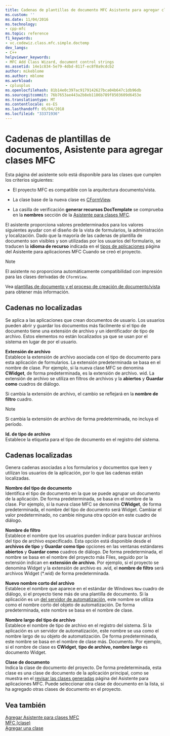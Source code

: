 ```yaml
---
title: Cadenas de plantillas de documento MFC Asistente para agregar clases | Documentos de Microsoft
ms.custom: ''
ms.date: 11/04/2016
ms.technology:
- cpp-mfc
ms.topic: reference
f1_keywords:
- vc.codewiz.class.mfc.simple.doctemp
dev_langs:
- C++
helpviewer_keywords:
- MFC Add Class Wizard, document control strings
ms.assetid: 14e1c834-5e79-4dbd-811f-ec8f0a9cdcb2
author: mikeblome
ms.author: mblome
ms.workload:
- cplusplus
ms.openlocfilehash: 81b14e0c397ac9179142627bca04b647c1db96db
ms.sourcegitcommit: 76b7653ae443a2b8eb1186b789f8503609d6453e
ms.translationtype: MT
ms.contentlocale: es-ES
ms.lasthandoff: 05/04/2018
ms.locfileid: "33371936"
---
```

# <a name="document-template-strings-mfc-add-class-wizard"></a>Cadenas de plantillas de documentos, Asistente para agregar clases MFC
Esta página del asistente solo está disponible para las clases que cumplen los criterios siguientes:  
  
-   El proyecto MFC es compatible con la arquitectura documento/vista.  
  
-   La clase base de la nueva clase es [CFormView](../../mfc/reference/cformview-class.md).  
  
-   La casilla de verificación **generar recursos DocTemplate** se comprueba en la **nombres** sección de la [Asistente para clases MFC](../../mfc/reference/mfc-add-class-wizard.md).  
  
 El asistente proporciona valores predeterminados para los valores siguientes ayudar con el diseño de la vista de formularios, la administración y localización. Dado que la mayoría de las cadenas de plantilla de documento son visibles y son utilizadas por los usuarios del formulario, se traducen la **idioma de recurso** indicada en el [tipos de aplicaciones](../../mfc/reference/application-type-mfc-application-wizard.md) página del Asistente para aplicaciones MFC Cuando se creó el proyecto.  
  
> [!NOTE]
>  El asistente no proporciona automáticamente compatibilidad con impresión para las clases derivadas de `CFormView`.  
  
 Vea [plantillas de documento y el proceso de creación de documento/vista](../../mfc/document-templates-and-the-document-view-creation-process.md) para obtener más información.  
  
## <a name="nonlocalized-strings"></a>Cadenas no localizadas  
 Se aplica a las aplicaciones que crean documentos de usuario. Los usuarios pueden abrir y guardar los documentos más fácilmente si el tipo de documento tiene una extensión de archivo y un identificador de tipo de archivo. Estos elementos no están localizados ya que se usan por el sistema en lugar de por el usuario.  
  
 **Extensión de archivo**  
 Establece la extensión de archivo asociada con el tipo de documento para esta aplicación de formularios. La extensión predeterminada se basa en el nombre de clase. Por ejemplo, si la nueva clase MFC se denomina **CWidget**, de forma predeterminada, es la extensión de archivo. wid. La extensión de archivo se utiliza en filtros de archivos y la **abiertos** y **Guardar como** cuadros de diálogo.  
  
 Si cambia la extensión de archivo, el cambio se reflejará en la **nombre de filtro** cuadro.  
  
> [!NOTE]
>  Si cambia la extensión de archivo de forma predeterminada, no incluya el período.  
  
 **Id. de tipo de archivo**  
 Establece la etiqueta para el tipo de documento en el registro del sistema.  
  
## <a name="localized-strings"></a>Cadenas localizadas  
 Genera cadenas asociadas a los formularios y documentos que leen y utilizan los usuarios de la aplicación, por lo que las cadenas están localizadas.  
  
 **Nombre del tipo de documento**  
 Identifica el tipo de documento en la que se puede agrupar un documento de la aplicación. De forma predeterminada, se basa en el nombre de la clase. Por ejemplo, si la nueva clase MFC se denomina **CWidget**, de forma predeterminada, el nombre del tipo de documento será Widget. Cambiar el valor predeterminado, no cambie ninguna otra opción en este cuadro de diálogo.  
  
 **Nombre de filtro**  
 Establece el nombre que los usuarios pueden indicar para buscar archivos del tipo de archivo especificado. Esta opción está disponible desde el **archivos de tipo** y **Guardar como tipo** opciones en las ventanas estándares **abiertos** y **Guardar como** cuadros de diálogo. De forma predeterminada, el nombre se basa en el nombre del proyecto más Files, seguido por la extensión indican en **extensión de archivo**. Por ejemplo, si el proyecto se denomina Widget y la extensión de archivo es .wid, el **nombre de filtro** será archivos Widget (*.wid) de forma predeterminada.  
  
 **Nuevo nombre corto del archivo**  
 Establece el nombre que aparece en el estándar de Windows `New` cuadro de diálogo, si el proyecto tiene más de una plantilla de documento. Si la aplicación es un [del servidor de automatización](../../mfc/automation-servers.md), este nombre se utiliza como el nombre corto del objeto de automatización. De forma predeterminada, este nombre se basa en el nombre de clase.  
  
 **Nombre largo del tipo de archivo**  
 Establece el nombre de tipo de archivo en el registro del sistema. Si la aplicación es un servidor de automatización, este nombre se usa como el nombre largo de su objeto de automatización. De forma predeterminada, este nombre se basa en el nombre de clase más. Documento. Por ejemplo, si el nombre de clase es **CWidget**, **tipo de archivo, nombre largo** es documento Widget.  
  
 **Clase de documento**  
 Indica la clase de documento del proyecto. De forma predeterminada, esta clase es una clase de documento de la aplicación principal, como se muestra en el [revisar las clases generadas](../../mfc/reference/generated-classes-mfc-application-wizard.md) página del Asistente para aplicaciones MFC. Puede seleccionar otra clase de documento en la lista, si ha agregado otras clases de documento en el proyecto.  
  
## <a name="see-also"></a>Vea también  
 [Agregar Asistente para clases MFC](../../mfc/reference/mfc-add-class-wizard.md)   
 [MFC (clase)](../../mfc/reference/adding-an-mfc-class.md)   
 [Agregar una clase](../../ide/adding-a-class-visual-cpp.md)
